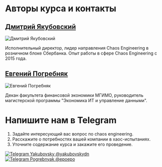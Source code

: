 # Авторы курса и контакты

[tg-link-ep]: https://t.me/epoepo
[tg-link-dy]: https://t.me/yakubovskydn
[tg-badge-ep]: https://img.shields.io/badge/Telegram-Евгений_Погребняк_(@epoepo)-blue?style=flatsquare&logo=telegram&logoColor=white
[tg-badge-dy]: https://img.shields.io/badge/Telegram-Дмитрий_Якубовский_(@yakubovskydn)-blue?style=flatsquare&logo=telegram&logoColor=white


## [Дмитрий Якубовский](https://github.com/dyakubovsky)

![Дмитрий Якубовский](images/dy.png)

Исполнительный директор, лидер направления Chaos Engineering в розничном блоке Сбербанка. Опыт работы в сфере Chaos Engineering c 2015 года.

## [Евгений Погребняк](https://github.com/epogrebnyak/)

![Евгений Погребняк](images/ep.png)

Декан факультета финансовой экономики МГИМО, руководитель магистерской программы "Экономика ИТ и управление данными".

# Напишите нам в Telegram

1. Задайте интересующий вас вопрос по chaos engineering.
2. Расскажите о потребностях вашей компании в хаос-испытаниях.
3. Уточните содержание курса и закажите его проведение.

[![Telegram Yakubovsky @yakubovskydn][tg-badge-dy]][tg-link-dy]
[![Telegram Pogrebnyak @epoepo][tg-badge-ep]][tg-link-ep]
